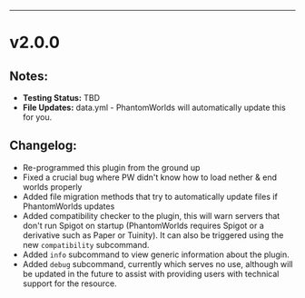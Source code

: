 ***

# v2.0.0

## Notes:
* **Testing Status:** TBD
* **File Updates:** data.yml - PhantomWorlds will automatically update this for you.

## Changelog:
* Re-programmed this plugin from the ground up
* Fixed a crucial bug where PW didn't know how to load nether & end worlds properly
* Added file migration methods that try to automatically update files if PhantomWorlds updates
* Added compatibility checker to the plugin, this will warn servers that don't run Spigot on startup (PhantomWorlds
  requires Spigot or a derivative such as Paper or Tuinity). It can also be triggered using the new `compatibility`
  subcommand.
* Added `info` subcommand to view generic information about the plugin.
* Added `debug` subcommand, currently which serves no use, although will be updated in the future to assist with
  providing users with technical support for the resource.